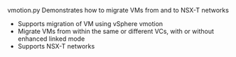 vmotion.py
   Demonstrates how to migrate VMs from and to NSX-T networks
   - Supports migration of VM using vSphere vmotion
   - Migrate VMs from within the same or different VCs, with or without enhanced linked mode
   - Supports NSX-T networks
   
